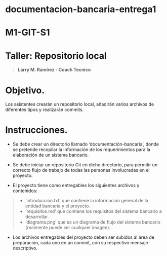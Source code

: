 # documentacion-bancaria-entrega1
# M1-GIT-S1
# **Taller: Repositorio local**
> **Larry M. Ramírez - Coach Tecnico**

# Objetivo.

Los asistentes crearán un repositorio local, añadirán varios archivos de diferentes tipos y realizarán commits.

# Instrucciones.

-   Se debe crear un directorio llamado ‘documentación-bancaria’, donde se pretende recopilar la información de los requerimientos para la elaboración de un sistema bancario.
    
-   Se debe iniciar un repositorio Git en dicho directorio, para permitir un correcto flujo de trabajo de todas las personas involucradas en el proyecto.
-   El proyecto tiene como entregables los siguientes archivos y contenidos:
> - ‘introducción.txt’ que contiene la información general de la entidad bancaria y el proyecto. 
> -  ‘requisitos.md’ que contiene los requisitos del sistema bancario a desarrollar.
> - ‘diagrama.png’ que es un diagrama de flujo del sistema bancario (realmente puede ser cualquier imagen).
    

-   Los archivos entregables del proyecto deben ser subidos al área de preparación, cada uno en un commit, con su respectivo mensaje descriptivo.